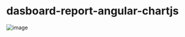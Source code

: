 # dasboard-report-angular-chartjs
![image](https://github.com/user-attachments/assets/18fea704-ad22-4588-a75c-a3ba2749f34d)
